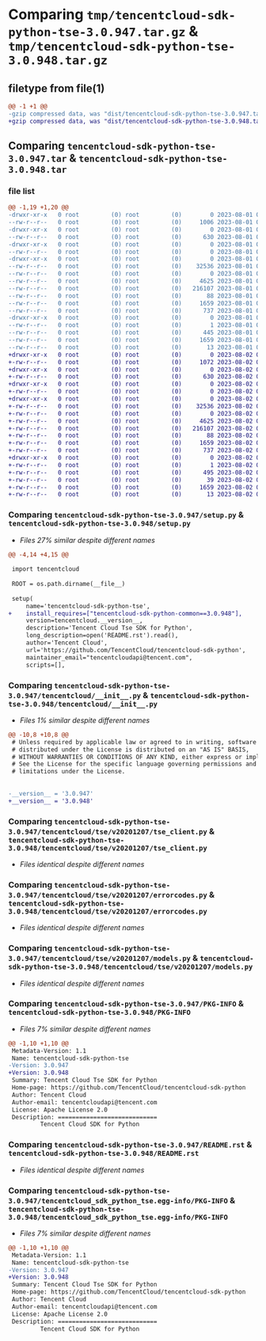 # Comparing `tmp/tencentcloud-sdk-python-tse-3.0.947.tar.gz` & `tmp/tencentcloud-sdk-python-tse-3.0.948.tar.gz`

## filetype from file(1)

```diff
@@ -1 +1 @@
-gzip compressed data, was "dist/tencentcloud-sdk-python-tse-3.0.947.tar", last modified: Tue Aug  1 00:59:17 2023, max compression
+gzip compressed data, was "dist/tencentcloud-sdk-python-tse-3.0.948.tar", last modified: Wed Aug  2 00:40:39 2023, max compression
```

## Comparing `tencentcloud-sdk-python-tse-3.0.947.tar` & `tencentcloud-sdk-python-tse-3.0.948.tar`

### file list

```diff
@@ -1,19 +1,20 @@
-drwxr-xr-x   0 root         (0) root         (0)        0 2023-08-01 00:59:17.000000 tencentcloud-sdk-python-tse-3.0.947/
--rw-r--r--   0 root         (0) root         (0)     1006 2023-08-01 00:59:17.000000 tencentcloud-sdk-python-tse-3.0.947/setup.py
-drwxr-xr-x   0 root         (0) root         (0)        0 2023-08-01 00:59:17.000000 tencentcloud-sdk-python-tse-3.0.947/tencentcloud/
--rw-r--r--   0 root         (0) root         (0)      630 2023-08-01 00:59:17.000000 tencentcloud-sdk-python-tse-3.0.947/tencentcloud/__init__.py
-drwxr-xr-x   0 root         (0) root         (0)        0 2023-08-01 00:59:17.000000 tencentcloud-sdk-python-tse-3.0.947/tencentcloud/tse/
--rw-r--r--   0 root         (0) root         (0)        0 2023-08-01 00:59:17.000000 tencentcloud-sdk-python-tse-3.0.947/tencentcloud/tse/__init__.py
-drwxr-xr-x   0 root         (0) root         (0)        0 2023-08-01 00:59:17.000000 tencentcloud-sdk-python-tse-3.0.947/tencentcloud/tse/v20201207/
--rw-r--r--   0 root         (0) root         (0)    32536 2023-08-01 00:59:17.000000 tencentcloud-sdk-python-tse-3.0.947/tencentcloud/tse/v20201207/tse_client.py
--rw-r--r--   0 root         (0) root         (0)        0 2023-08-01 00:59:17.000000 tencentcloud-sdk-python-tse-3.0.947/tencentcloud/tse/v20201207/__init__.py
--rw-r--r--   0 root         (0) root         (0)     4625 2023-08-01 00:59:17.000000 tencentcloud-sdk-python-tse-3.0.947/tencentcloud/tse/v20201207/errorcodes.py
--rw-r--r--   0 root         (0) root         (0)   216107 2023-08-01 00:59:17.000000 tencentcloud-sdk-python-tse-3.0.947/tencentcloud/tse/v20201207/models.py
--rw-r--r--   0 root         (0) root         (0)       88 2023-08-01 00:59:17.000000 tencentcloud-sdk-python-tse-3.0.947/setup.cfg
--rw-r--r--   0 root         (0) root         (0)     1659 2023-08-01 00:59:17.000000 tencentcloud-sdk-python-tse-3.0.947/PKG-INFO
--rw-r--r--   0 root         (0) root         (0)      737 2023-08-01 00:59:17.000000 tencentcloud-sdk-python-tse-3.0.947/README.rst
-drwxr-xr-x   0 root         (0) root         (0)        0 2023-08-01 00:59:17.000000 tencentcloud-sdk-python-tse-3.0.947/tencentcloud_sdk_python_tse.egg-info/
--rw-r--r--   0 root         (0) root         (0)        1 2023-08-01 00:59:17.000000 tencentcloud-sdk-python-tse-3.0.947/tencentcloud_sdk_python_tse.egg-info/dependency_links.txt
--rw-r--r--   0 root         (0) root         (0)      445 2023-08-01 00:59:17.000000 tencentcloud-sdk-python-tse-3.0.947/tencentcloud_sdk_python_tse.egg-info/SOURCES.txt
--rw-r--r--   0 root         (0) root         (0)     1659 2023-08-01 00:59:17.000000 tencentcloud-sdk-python-tse-3.0.947/tencentcloud_sdk_python_tse.egg-info/PKG-INFO
--rw-r--r--   0 root         (0) root         (0)       13 2023-08-01 00:59:17.000000 tencentcloud-sdk-python-tse-3.0.947/tencentcloud_sdk_python_tse.egg-info/top_level.txt
+drwxr-xr-x   0 root         (0) root         (0)        0 2023-08-02 00:40:39.000000 tencentcloud-sdk-python-tse-3.0.948/
+-rw-r--r--   0 root         (0) root         (0)     1072 2023-08-02 00:40:39.000000 tencentcloud-sdk-python-tse-3.0.948/setup.py
+drwxr-xr-x   0 root         (0) root         (0)        0 2023-08-02 00:40:39.000000 tencentcloud-sdk-python-tse-3.0.948/tencentcloud/
+-rw-r--r--   0 root         (0) root         (0)      630 2023-08-02 00:40:39.000000 tencentcloud-sdk-python-tse-3.0.948/tencentcloud/__init__.py
+drwxr-xr-x   0 root         (0) root         (0)        0 2023-08-02 00:40:39.000000 tencentcloud-sdk-python-tse-3.0.948/tencentcloud/tse/
+-rw-r--r--   0 root         (0) root         (0)        0 2023-08-02 00:40:39.000000 tencentcloud-sdk-python-tse-3.0.948/tencentcloud/tse/__init__.py
+drwxr-xr-x   0 root         (0) root         (0)        0 2023-08-02 00:40:39.000000 tencentcloud-sdk-python-tse-3.0.948/tencentcloud/tse/v20201207/
+-rw-r--r--   0 root         (0) root         (0)    32536 2023-08-02 00:40:39.000000 tencentcloud-sdk-python-tse-3.0.948/tencentcloud/tse/v20201207/tse_client.py
+-rw-r--r--   0 root         (0) root         (0)        0 2023-08-02 00:40:39.000000 tencentcloud-sdk-python-tse-3.0.948/tencentcloud/tse/v20201207/__init__.py
+-rw-r--r--   0 root         (0) root         (0)     4625 2023-08-02 00:40:39.000000 tencentcloud-sdk-python-tse-3.0.948/tencentcloud/tse/v20201207/errorcodes.py
+-rw-r--r--   0 root         (0) root         (0)   216107 2023-08-02 00:40:39.000000 tencentcloud-sdk-python-tse-3.0.948/tencentcloud/tse/v20201207/models.py
+-rw-r--r--   0 root         (0) root         (0)       88 2023-08-02 00:40:39.000000 tencentcloud-sdk-python-tse-3.0.948/setup.cfg
+-rw-r--r--   0 root         (0) root         (0)     1659 2023-08-02 00:40:39.000000 tencentcloud-sdk-python-tse-3.0.948/PKG-INFO
+-rw-r--r--   0 root         (0) root         (0)      737 2023-08-02 00:40:39.000000 tencentcloud-sdk-python-tse-3.0.948/README.rst
+drwxr-xr-x   0 root         (0) root         (0)        0 2023-08-02 00:40:39.000000 tencentcloud-sdk-python-tse-3.0.948/tencentcloud_sdk_python_tse.egg-info/
+-rw-r--r--   0 root         (0) root         (0)        1 2023-08-02 00:40:39.000000 tencentcloud-sdk-python-tse-3.0.948/tencentcloud_sdk_python_tse.egg-info/dependency_links.txt
+-rw-r--r--   0 root         (0) root         (0)      495 2023-08-02 00:40:39.000000 tencentcloud-sdk-python-tse-3.0.948/tencentcloud_sdk_python_tse.egg-info/SOURCES.txt
+-rw-r--r--   0 root         (0) root         (0)       39 2023-08-02 00:40:39.000000 tencentcloud-sdk-python-tse-3.0.948/tencentcloud_sdk_python_tse.egg-info/requires.txt
+-rw-r--r--   0 root         (0) root         (0)     1659 2023-08-02 00:40:39.000000 tencentcloud-sdk-python-tse-3.0.948/tencentcloud_sdk_python_tse.egg-info/PKG-INFO
+-rw-r--r--   0 root         (0) root         (0)       13 2023-08-02 00:40:39.000000 tencentcloud-sdk-python-tse-3.0.948/tencentcloud_sdk_python_tse.egg-info/top_level.txt
```

### Comparing `tencentcloud-sdk-python-tse-3.0.947/setup.py` & `tencentcloud-sdk-python-tse-3.0.948/setup.py`

 * *Files 27% similar despite different names*

```diff
@@ -4,14 +4,15 @@
 
 import tencentcloud
 
 ROOT = os.path.dirname(__file__)
 
 setup(
     name='tencentcloud-sdk-python-tse',
+    install_requires=["tencentcloud-sdk-python-common==3.0.948"],
     version=tencentcloud.__version__,
     description='Tencent Cloud Tse SDK for Python',
     long_description=open('README.rst').read(),
     author='Tencent Cloud',
     url='https://github.com/TencentCloud/tencentcloud-sdk-python',
     maintainer_email="tencentcloudapi@tencent.com",
     scripts=[],
```

### Comparing `tencentcloud-sdk-python-tse-3.0.947/tencentcloud/__init__.py` & `tencentcloud-sdk-python-tse-3.0.948/tencentcloud/__init__.py`

 * *Files 1% similar despite different names*

```diff
@@ -10,8 +10,8 @@
 # Unless required by applicable law or agreed to in writing, software
 # distributed under the License is distributed on an "AS IS" BASIS,
 # WITHOUT WARRANTIES OR CONDITIONS OF ANY KIND, either express or implied.
 # See the License for the specific language governing permissions and
 # limitations under the License.
 
 
-__version__ = '3.0.947'
+__version__ = '3.0.948'
```

### Comparing `tencentcloud-sdk-python-tse-3.0.947/tencentcloud/tse/v20201207/tse_client.py` & `tencentcloud-sdk-python-tse-3.0.948/tencentcloud/tse/v20201207/tse_client.py`

 * *Files identical despite different names*

### Comparing `tencentcloud-sdk-python-tse-3.0.947/tencentcloud/tse/v20201207/errorcodes.py` & `tencentcloud-sdk-python-tse-3.0.948/tencentcloud/tse/v20201207/errorcodes.py`

 * *Files identical despite different names*

### Comparing `tencentcloud-sdk-python-tse-3.0.947/tencentcloud/tse/v20201207/models.py` & `tencentcloud-sdk-python-tse-3.0.948/tencentcloud/tse/v20201207/models.py`

 * *Files identical despite different names*

### Comparing `tencentcloud-sdk-python-tse-3.0.947/PKG-INFO` & `tencentcloud-sdk-python-tse-3.0.948/PKG-INFO`

 * *Files 7% similar despite different names*

```diff
@@ -1,10 +1,10 @@
 Metadata-Version: 1.1
 Name: tencentcloud-sdk-python-tse
-Version: 3.0.947
+Version: 3.0.948
 Summary: Tencent Cloud Tse SDK for Python
 Home-page: https://github.com/TencentCloud/tencentcloud-sdk-python
 Author: Tencent Cloud
 Author-email: tencentcloudapi@tencent.com
 License: Apache License 2.0
 Description: ============================
         Tencent Cloud SDK for Python
```

### Comparing `tencentcloud-sdk-python-tse-3.0.947/README.rst` & `tencentcloud-sdk-python-tse-3.0.948/README.rst`

 * *Files identical despite different names*

### Comparing `tencentcloud-sdk-python-tse-3.0.947/tencentcloud_sdk_python_tse.egg-info/PKG-INFO` & `tencentcloud-sdk-python-tse-3.0.948/tencentcloud_sdk_python_tse.egg-info/PKG-INFO`

 * *Files 7% similar despite different names*

```diff
@@ -1,10 +1,10 @@
 Metadata-Version: 1.1
 Name: tencentcloud-sdk-python-tse
-Version: 3.0.947
+Version: 3.0.948
 Summary: Tencent Cloud Tse SDK for Python
 Home-page: https://github.com/TencentCloud/tencentcloud-sdk-python
 Author: Tencent Cloud
 Author-email: tencentcloudapi@tencent.com
 License: Apache License 2.0
 Description: ============================
         Tencent Cloud SDK for Python
```


